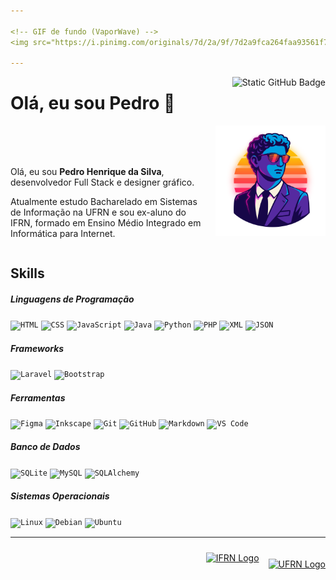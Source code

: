 ```yaml
---

<!-- GIF de fundo (VaporWave) -->
<img src="https://i.pinimg.com/originals/7d/2a/9f/7d2a9fca264faa93561f72b5fc885fec.gif" alt="VaporWave GIF" width="100%" loading="lazy" />

---
```


<!-- Badge GitHub alinhado à esquerda -->
<a href="https://github.com/PHS-01" title="Perfil GitHub" >
<img align="right" src="https://img.shields.io/static/v1?label=Overview&message=PHS-01&color=282A36&style=for-the-badge&logo=GitHub" alt="Static GitHub Badge" />
</a>

# Olá, eu sou Pedro 👋

<!-- Container para alinhar imagem e texto -->
<div style="display: flex; align-items: flex-start; gap: 20px; margin-bottom: 20px;">
  <div style="flex: 1; margin-top: 10%">
    <p>
    Olá, eu sou <b>Pedro Henrique da Silva</b>, desenvolvedor Full Stack e designer gráfico.
    </p>
    <p>
    Atualmente estudo Bacharelado em Sistemas de Informação na UFRN e sou ex-aluno do IFRN, formado em Ensino Médio Integrado em Informática para Internet.
    </p>
  </div>
  
<img src="assets/profile_picture_avatar_sun.svg" alt="Minha foto" width="35%" align="right" />

</div>



## Skills

##### Linguagens de Programação  
<p>
  <code><img height="32" src="https://cdn.jsdelivr.net/gh/devicons/devicon@latest/icons/html5/html5-original.svg" alt="HTML" /></code>
  <code><img height="32" src="https://cdn.jsdelivr.net/gh/devicons/devicon@latest/icons/css3/css3-original.svg" alt="CSS" /></code>
  <code><img height="32" src="https://cdn.jsdelivr.net/gh/devicons/devicon@latest/icons/javascript/javascript-original.svg" alt="JavaScript" /></code>
  <code><img height="32" src="https://cdn.jsdelivr.net/gh/devicons/devicon@latest/icons/java/java-original.svg" alt="Java" /></code>
  <code><img height="32" src="https://cdn.jsdelivr.net/gh/devicons/devicon@latest/icons/python/python-original.svg" alt="Python" /></code>
  <code><img height="32" src="https://cdn.jsdelivr.net/gh/devicons/devicon@latest/icons/php/php-original.svg" alt="PHP" /></code>
  <code><img height="32" src="https://cdn.jsdelivr.net/gh/devicons/devicon@latest/icons/xml/xml-original.svg" alt="XML" /></code>
  <code><img height="32" src="https://cdn.jsdelivr.net/gh/devicons/devicon@latest/icons/json/json-original.svg" alt="JSON" /></code>
</p>

##### Frameworks  
<p>
  <code><img height="32" src="https://cdn.jsdelivr.net/gh/devicons/devicon@latest/icons/laravel/laravel-original.svg" alt="Laravel" /></code>
  <code><img height="32" src="https://cdn.jsdelivr.net/gh/devicons/devicon@latest/icons/bootstrap/bootstrap-original.svg" alt="Bootstrap" /></code>
</p>

##### Ferramentas  
<p>
  <code><img height="32" src="https://cdn.jsdelivr.net/gh/devicons/devicon@latest/icons/figma/figma-original.svg" alt="Figma" /></code>
  <code><img height="32" src="https://cdn.jsdelivr.net/gh/devicons/devicon@latest/icons/inkscape/inkscape-original.svg" alt="Inkscape" /></code>
  <code><img height="32" src="https://cdn.jsdelivr.net/gh/devicons/devicon@latest/icons/git/git-original.svg" alt="Git" /></code>
  <code><img height="32" src="https://cdn.jsdelivr.net/gh/devicons/devicon@latest/icons/github/github-original.svg" alt="GitHub" /></code>
  <code><img height="32" src="https://cdn.jsdelivr.net/gh/devicons/devicon@latest/icons/markdown/markdown-original.svg" alt="Markdown" /></code>
  <code><img height="32" src="https://cdn.jsdelivr.net/gh/devicons/devicon@latest/icons/vscode/vscode-original.svg" alt="VS Code" /></code>
</p>

##### Banco de Dados  
<p>
  <code><img height="32" src="https://cdn.jsdelivr.net/gh/devicons/devicon@latest/icons/sqlite/sqlite-original.svg" alt="SQLite" /></code>
  <code><img height="32" src="https://cdn.jsdelivr.net/gh/devicons/devicon@latest/icons/mysql/mysql-original.svg" alt="MySQL" /></code>
  <code><img height="32" src="https://cdn.jsdelivr.net/gh/devicons/devicon@latest/icons/sqlalchemy/sqlalchemy-original.svg" alt="SQLAlchemy" /></code>
</p>

##### Sistemas Operacionais  
<p>
  <code><img height="32" src="https://cdn.jsdelivr.net/gh/devicons/devicon@latest/icons/linux/linux-original.svg" alt="Linux" /></code>
  <code><img height="32" src="https://cdn.jsdelivr.net/gh/devicons/devicon@latest/icons/debian/debian-original.svg" alt="Debian" /></code>
  <code><img height="32" src="https://cdn.jsdelivr.net/gh/devicons/devicon@latest/icons/ubuntu/ubuntu-original.svg" alt="Ubuntu" /></code>
</p>

---

<!-- Logos alinhadas à direita com espaçamento -->
<div style="display: flex; justify-content: flex-end; gap: 15px; margin-bottom: 20px;">
  <a href="https://ifrn.edu.br" title="Site do IFRN" style="margin-top: 10px;">
    <img src="https://ugc.production.linktr.ee/dbcdb634-07dd-40fa-ac41-6ca31085553b_IFRN-LOGO.png" alt="IFRN Logo" width="40" />
  </a>
  <a href="https://ufrn.br" title="Site da UFRN" style="margin-top: 20px;">
    <img src="https://logodownload.org/wp-content/uploads/2018/04/ufrn-logo.png" alt="UFRN Logo" width="80" />
  </a>
</div>